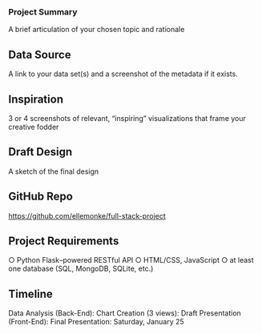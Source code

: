 ### Project Summary
A brief articulation of your chosen topic and rationale

## Data Source
A link to your data set(s) and a screenshot of the metadata if it exists.

## Inspiration
3 or 4 screenshots of relevant, “inspiring” visualizations that frame your creative fodder 

## Draft Design 
A sketch of the final design

## GitHub Repo
https://github.com/ellemonke/full-stack-project

## Project Requirements
○ Python Flask–powered RESTful API
○ HTML/CSS, JavaScript
○ at least one database (SQL, MongoDB, SQLite, etc.)

## Timeline
Data Analysis (Back-End):
Chart Creation (3 views): 
Draft Presentation (Front-End): 
Final Presentation: Saturday, January 25